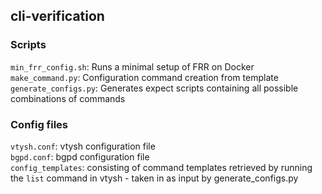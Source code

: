 ## cli-verification

### Scripts
`min_frr_config.sh`: Runs a minimal setup of FRR on Docker  
`make_command.py`: Configuration command creation from template  
`generate_configs.py`: Generates expect scripts containing all possible combinations of commands  

### Config files
`vtysh.conf`: vtysh configuration file  
`bgpd.conf`: bgpd configuration file  
`config_templates`: consisting of command templates retrieved by running the `list` command in vtysh - taken in as input by generate_configs.py


